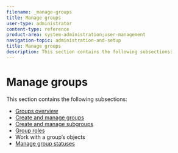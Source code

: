 ```yaml
---
filename: _manage-groups
title: Manage groups
user-type: administrator
content-type: reference
product-area: system-administration;user-management
navigation-topic: administration-and-setup
title: Manage groups
description: This section contains the following subsections:
---
```


# Manage groups

This section contains the following subsections:

* [Groups overview](../../administration-and-setup/manage-groups/groups-overview/groups-overview.md) 
* [Create and manage groups](../../administration-and-setup/manage-groups/create-and-manage-groups/create-and-manage-groups.md) 
* [Create and manage subgroups](../../administration-and-setup/manage-groups/create-and-manage-subgroups/create-and-manage-subgroups.md) 
* [Group roles](../../administration-and-setup/manage-groups/group-roles/group-roles.md) 
* Work with a group’s objects
* [Manage group statuses](../../administration-and-setup/manage-groups/manage-group-statuses/manage-group-statuses.md)

